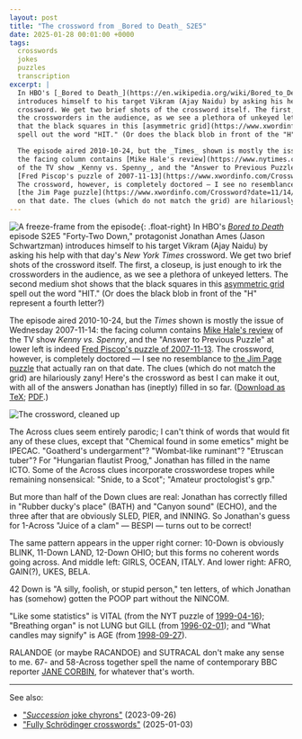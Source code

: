 ```yaml
---
layout: post
title: "The crossword from _Bored to Death_ S2E5"
date: 2025-01-28 00:01:00 +0000
tags:
  crosswords
  jokes
  puzzles
  transcription
excerpt: |
  In HBO's [_Bored to Death_](https://en.wikipedia.org/wiki/Bored_to_Death) episode S2E5 "Forty-Two Down," protagonist Jonathan Ames (Jason Schwartzman)
  introduces himself to his target Vikram (Ajay Naidu) by asking his help with that day's _New York Times_
  crossword. We get two brief shots of the crossword itself. The first, a closeup, is just enough to irk
  the crossworders in the audience, as we see a plethora of unkeyed letters. The second medium shot shows
  that the black squares in this [asymmetric grid](https://www.xwordinfo.com/Thumbs?select=symmetry)
  spell out the word "HIT." (Or does the black blob in front of the "H" represent a fourth letter?)

  The episode aired 2010-10-24, but the _Times_ shown is mostly the issue of Wednesday 2007-11-14:
  the facing column contains [Mike Hale's review](https://www.nytimes.com/2007/11/14/arts/television/14hale.html)
  of the TV show _Kenny vs. Spenny_, and the "Answer to Previous Puzzle" at lower left is indeed
  [Fred Piscop's puzzle of 2007-11-13](https://www.xwordinfo.com/Crossword?date=11/13/2007).
  The crossword, however, is completely doctored — I see no resemblance to
  [the Jim Page puzzle](https://www.xwordinfo.com/Crossword?date=11/14/2007) that actually ran
  on that date. The clues (which do not match the grid) are hilariously zany!
---
```


![A freeze-frame from the episode](/blog/images/2025-01-28-screenshot.jpg){: .float-right}
In HBO's [_Bored to Death_](https://en.wikipedia.org/wiki/Bored_to_Death) episode S2E5 "Forty-Two Down," protagonist Jonathan Ames (Jason Schwartzman)
introduces himself to his target Vikram (Ajay Naidu) by asking his help with that day's _New York Times_
crossword. We get two brief shots of the crossword itself. The first, a closeup, is just enough to irk
the crossworders in the audience, as we see a plethora of unkeyed letters. The second medium shot shows
that the black squares in this [asymmetric grid](https://www.xwordinfo.com/Thumbs?select=symmetry)
spell out the word "HIT." (Or does the black blob in front of the "H" represent a fourth letter?)

The episode aired 2010-10-24, but the _Times_ shown is mostly the issue of Wednesday 2007-11-14:
the facing column contains [Mike Hale's review](https://www.nytimes.com/2007/11/14/arts/television/14hale.html)
of the TV show _Kenny vs. Spenny_, and the "Answer to Previous Puzzle" at lower left is indeed
[Fred Piscop's puzzle of 2007-11-13](https://www.xwordinfo.com/Crossword?date=11/13/2007).
The crossword, however, is completely doctored — I see no resemblance to
[the Jim Page puzzle](https://www.xwordinfo.com/Crossword?date=11/14/2007) that actually ran
on that date. The clues (which do not match the grid) are hilariously zany!
Here's the crossword as best I can make it out, with all of the answers Jonathan
has (ineptly) filled in so far. ([Download as TeX](/blog/code/2025-01-28-nincompoop.tex); [PDF](/blog/code/2025-01-28-nincompoop.pdf).)

![The crossword, cleaned up](/blog/images/2025-01-28-nincompoop.png)

The Across clues seem entirely parodic; I can't think of words that would fit any
of these clues, except that "Chemical found in some emetics" might be IPECAC.
"Goatherd's undergarment"? "Wombat-like ruminant"?
"Etruscan tuber"?
For "Hungarian flautist Proog," Jonathan has filled in the name ICTO.
Some of the Across clues incorporate crosswordese tropes while remaining
nonsensical: "Snide, to a Scot"; "Amateur proctologist's grp."

But more than half of the Down clues are real: Jonathan has correctly
filled in "Rubber ducky's place" (BATH) and "Canyon sound" (ECHO),
and the three after that are obviously SLED, PIER, and INNING.
So Jonathan's guess for 1-Across "Juice of a clam" — BESPI — turns out to be correct!

The same pattern appears in the upper right corner: 10-Down is
obviously BLINK, 11-Down LAND, 12-Down OHIO; but this forms
no coherent words going across. And middle left: GIRLS, OCEAN,
ITALY. And lower right: AFRO, GAIN(?), UKES, BELA.

42 Down is "A silly, foolish, or stupid person," ten letters, of which Jonathan
has (somehow) gotten the POOP part without the NINCOM.

"Like some statistics" is VITAL (from the NYT puzzle of [1999-04-16](https://www.xwordinfo.com/Crossword?date=4/16/1999));
"Breathing organ" is not LUNG but GILL (from [1996-02-01](https://www.xwordinfo.com/Crossword?date=2/1/1996));
and "What candles may signify" is AGE (from [1998-09-27](https://www.xwordinfo.com/Crossword?date=9/27/1998)).

RALANDOE (or maybe RACANDOE) and SUTRACAL don't make any sense to me.
67- and 58-Across together spell the name of contemporary BBC reporter
[JANE CORBIN](https://en.wikipedia.org/wiki/Jane_Corbin),
for whatever that's worth.

---

See also:

* ["_Succession_ joke chyrons"](/blog/2023/09/26/succession-chyrons/) (2023-09-26)
* ["Fully Schrödinger crosswords"](/blog/2025/01/03/double-crossword/) (2025-01-03)
